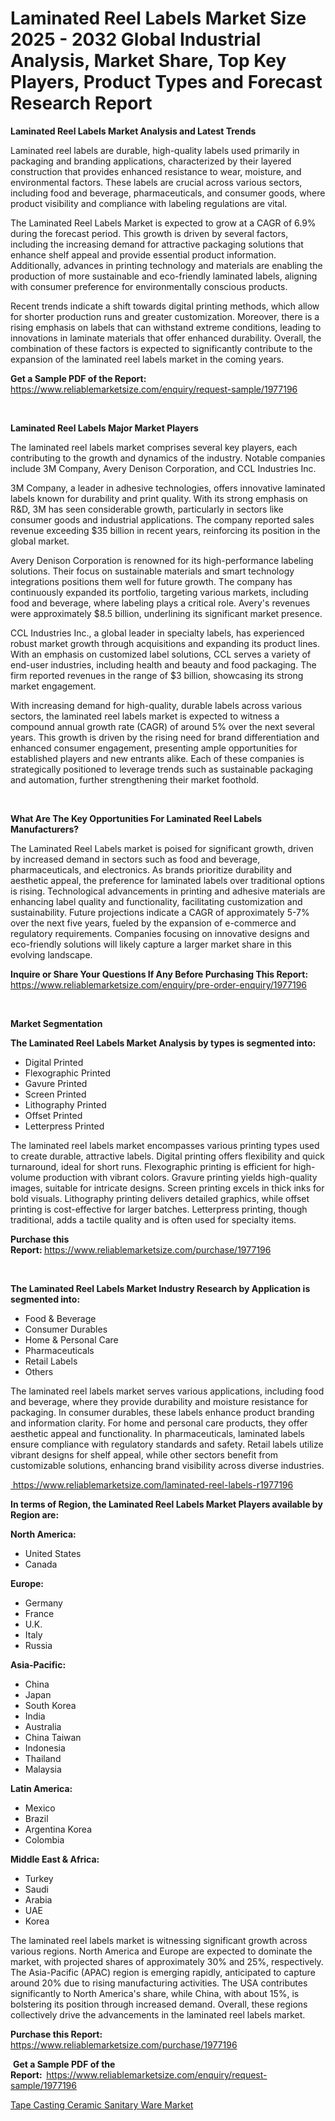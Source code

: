 <p><h1>Laminated Reel Labels Market Size 2025 - 2032 Global Industrial Analysis, Market Share, Top Key Players, Product Types and Forecast Research Report</h1></p><p><strong>Laminated Reel Labels Market Analysis and Latest Trends</strong></p>
<p><p>Laminated reel labels are durable, high-quality labels used primarily in packaging and branding applications, characterized by their layered construction that provides enhanced resistance to wear, moisture, and environmental factors. These labels are crucial across various sectors, including food and beverage, pharmaceuticals, and consumer goods, where product visibility and compliance with labeling regulations are vital.</p><p>The Laminated Reel Labels Market is expected to grow at a CAGR of 6.9% during the forecast period. This growth is driven by several factors, including the increasing demand for attractive packaging solutions that enhance shelf appeal and provide essential product information. Additionally, advances in printing technology and materials are enabling the production of more sustainable and eco-friendly laminated labels, aligning with consumer preference for environmentally conscious products.</p><p>Recent trends indicate a shift towards digital printing methods, which allow for shorter production runs and greater customization. Moreover, there is a rising emphasis on labels that can withstand extreme conditions, leading to innovations in laminate materials that offer enhanced durability. Overall, the combination of these factors is expected to significantly contribute to the expansion of the laminated reel labels market in the coming years.</p></p>
<p><strong>Get a Sample PDF of the Report:&nbsp;</strong> <a href="https://www.reliablemarketsize.com/enquiry/request-sample/1977196?utm_campaign=2283&utm_medium=2&utm_source=Github&utm_content=ia&utm_term=10022025&utm_id=laminated-reel-labels">https://www.reliablemarketsize.com/enquiry/request-sample/1977196</a></p>
<p>&nbsp;</p>
<p><strong>Laminated Reel Labels Major Market Players</strong></p>
<p><p>The laminated reel labels market comprises several key players, each contributing to the growth and dynamics of the industry. Notable companies include 3M Company, Avery Denison Corporation, and CCL Industries Inc.</p><p>3M Company, a leader in adhesive technologies, offers innovative laminated labels known for durability and print quality. With its strong emphasis on R&D, 3M has seen considerable growth, particularly in sectors like consumer goods and industrial applications. The company reported sales revenue exceeding $35 billion in recent years, reinforcing its position in the global market.</p><p>Avery Denison Corporation is renowned for its high-performance labeling solutions. Their focus on sustainable materials and smart technology integrations positions them well for future growth. The company has continuously expanded its portfolio, targeting various markets, including food and beverage, where labeling plays a critical role. Avery's revenues were approximately $8.5 billion, underlining its significant market presence.</p><p>CCL Industries Inc., a global leader in specialty labels, has experienced robust market growth through acquisitions and expanding its product lines. With an emphasis on customized label solutions, CCL serves a variety of end-user industries, including health and beauty and food packaging. The firm reported revenues in the range of $3 billion, showcasing its strong market engagement.</p><p>With increasing demand for high-quality, durable labels across various sectors, the laminated reel labels market is expected to witness a compound annual growth rate (CAGR) of around 5% over the next several years. This growth is driven by the rising need for brand differentiation and enhanced consumer engagement, presenting ample opportunities for established players and new entrants alike. Each of these companies is strategically positioned to leverage trends such as sustainable packaging and automation, further strengthening their market foothold.</p></p>
<p>&nbsp;</p>
<p><strong>What Are The Key Opportunities For Laminated Reel Labels Manufacturers?</strong></p>
<p><p>The Laminated Reel Labels market is poised for significant growth, driven by increased demand in sectors such as food and beverage, pharmaceuticals, and electronics. As brands prioritize durability and aesthetic appeal, the preference for laminated labels over traditional options is rising. Technological advancements in printing and adhesive materials are enhancing label quality and functionality, facilitating customization and sustainability. Future projections indicate a CAGR of approximately 5-7% over the next five years, fueled by the expansion of e-commerce and regulatory requirements. Companies focusing on innovative designs and eco-friendly solutions will likely capture a larger market share in this evolving landscape.</p></p>
<p><strong>Inquire or Share Your Questions If Any Before Purchasing This Report:</strong> <a href="https://www.reliablemarketsize.com/enquiry/pre-order-enquiry/1977196?utm_campaign=2283&utm_medium=2&utm_source=Github&utm_content=ia&utm_term=10022025&utm_id=laminated-reel-labels">https://www.reliablemarketsize.com/enquiry/pre-order-enquiry/1977196</a></p>
<p>&nbsp;</p>
<p><strong>Market Segmentation</strong></p>
<p><strong>The Laminated Reel Labels Market Analysis by types is segmented into:</strong></p>
<p><ul><li>Digital Printed</li><li>Flexographic Printed</li><li>Gavure Printed</li><li>Screen Printed</li><li>Lithography Printed</li><li>Offset Printed</li><li>Letterpress Printed</li></ul></p>
<p><p>The laminated reel labels market encompasses various printing types used to create durable, attractive labels. Digital printing offers flexibility and quick turnaround, ideal for short runs. Flexographic printing is efficient for high-volume production with vibrant colors. Gravure printing yields high-quality images, suitable for intricate designs. Screen printing excels in thick inks for bold visuals. Lithography printing delivers detailed graphics, while offset printing is cost-effective for larger batches. Letterpress printing, though traditional, adds a tactile quality and is often used for specialty items.</p></p>
<p><strong>Purchase this Report:&nbsp;</strong><a href="https://www.reliablemarketsize.com/purchase/1977196?utm_campaign=2283&utm_medium=2&utm_source=Github&utm_content=ia&utm_term=10022025&utm_id=laminated-reel-labels">https://www.reliablemarketsize.com/purchase/1977196</a></p>
<p>&nbsp;</p>
<p><strong>The Laminated Reel Labels Market Industry Research by Application is segmented into:</strong></p>
<p><ul><li>Food & Beverage</li><li>Consumer Durables</li><li>Home & Personal Care</li><li>Pharmaceuticals</li><li>Retail Labels</li><li>Others</li></ul></p>
<p><p>The laminated reel labels market serves various applications, including food and beverage, where they provide durability and moisture resistance for packaging. In consumer durables, these labels enhance product branding and information clarity. For home and personal care products, they offer aesthetic appeal and functionality. In pharmaceuticals, laminated labels ensure compliance with regulatory standards and safety. Retail labels utilize vibrant designs for shelf appeal, while other sectors benefit from customizable solutions, enhancing brand visibility across diverse industries.</p></p>
<p><a href="https://www.reliablemarketsize.com/laminated-reel-labels-r1977196?utm_campaign=2283&utm_medium=2&utm_source=Github&utm_content=ia&utm_term=10022025&utm_id=laminated-reel-labels">&nbsp;https://www.reliablemarketsize.com/laminated-reel-labels-r1977196</a></p>
<p><strong>In terms of Region, the Laminated Reel Labels Market Players available by Region are:</strong></p>
<p>
    <p> <strong> North America: </strong>
        <ul>
            <li>United States</li>
            <li>Canada</li>
        </ul>
        </p> 
    <p> <strong> Europe: </strong>
        <ul>
            <li>Germany</li>
            <li>France</li>
            <li>U.K.</li>
            <li>Italy</li>
            <li>Russia</li>
        </ul>
        </p> 
    <p> <strong> Asia-Pacific: </strong>
        <ul>
            <li>China</li>
            <li>Japan</li>
            <li>South Korea</li>
            <li>India</li>
            <li>Australia</li>
            <li>China Taiwan</li>
            <li>Indonesia</li>
            <li>Thailand</li>
            <li>Malaysia</li>
        </ul>
        </p> 
    <p> <strong> Latin America: </strong>
        <ul>
            <li>Mexico</li>
            <li>Brazil</li>
            <li>Argentina Korea</li>
            <li>Colombia</li>
        </ul>
        </p> 
    <p> <strong> Middle East & Africa: </strong>
        <ul>
            <li>Turkey</li>
            <li>Saudi</li>
            <li>Arabia</li>
            <li>UAE</li>
            <li>Korea</li>
        </ul>
    </p>
    </p>
<p><p>The laminated reel labels market is witnessing significant growth across various regions. North America and Europe are expected to dominate the market, with projected shares of approximately 30% and 25%, respectively. The Asia-Pacific (APAC) region is emerging rapidly, anticipated to capture around 20% due to rising manufacturing activities. The USA contributes significantly to North America's share, while China, with about 15%, is bolstering its position through increased demand. Overall, these regions collectively drive the advancements in the laminated reel labels market.</p></p>
<p><strong>Purchase this Report: </strong><a href="https://www.reliablemarketsize.com/purchase/1977196?utm_campaign=2283&utm_medium=2&utm_source=Github&utm_content=ia&utm_term=10022025&utm_id=laminated-reel-labels">https://www.reliablemarketsize.com/purchase/1977196</a></p>
<p>&nbsp;<strong>Get a Sample PDF of the Report:&nbsp;&nbsp;</strong><a href="https://www.reliablemarketsize.com/enquiry/request-sample/1977196?utm_campaign=2283&utm_medium=2&utm_source=Github&utm_content=ia&utm_term=10022025&utm_id=laminated-reel-labels">https://www.reliablemarketsize.com/enquiry/request-sample/1977196</a></p>
<p><strong></strong></p>
<p><p><a href="https://github.com/bornergabrielle89/Market-Research-Report-List-1/blob/main/tape-casting-ceramic-sanitary-ware-market.md?utm_campaign=2283&utm_medium=2&utm_source=Github&utm_content=ia&utm_term=10022025&utm_id=laminated-reel-labels">Tape Casting Ceramic Sanitary Ware Market</a></p></p>
